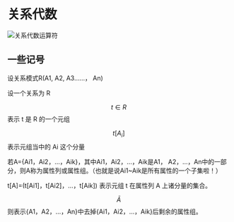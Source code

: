 # 关系代数

![关系代数运算符](https://cdn.jsdelivr.net/gh/DavinciEvans/Imgs-bed@master/gallery/QQ截图20200313112015.png)

## 一些记号

设关系模式R(A1, A2, A3……， An)

设一个关系为 R

$$t \in R$$ 表示 t 是 R 的一个元组

$$t[A_i]$$ 表示元组当中的 Ai 这个分量

若A={Ai1，Ai2，…，Aik}，其中Ai1，Ai2，…，Aik是A1，
A2，…，An中的一部分，则A称为属性列或属性组。（也就是说Ai1~Aik是所有属性的一个子集啦！）

 t[A]=(t[Ai1]，t[Ai2]，…，t[Aik]) 表示元组 t 在属性列 A 上诸分量的集合。

$$\bar{A}$$ 则表示{A1，A2，…，An}中去掉{Ai1，Ai2，…，Aik}后剩余的属性组。
